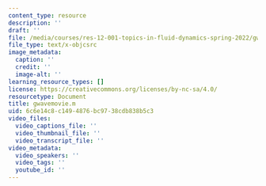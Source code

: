```yaml
---
content_type: resource
description: ''
draft: ''
file: /media/courses/res-12-001-topics-in-fluid-dynamics-spring-2022/gwavemovie.m
file_type: text/x-objcsrc
image_metadata:
  caption: ''
  credit: ''
  image-alt: ''
learning_resource_types: []
license: https://creativecommons.org/licenses/by-nc-sa/4.0/
resourcetype: Document
title: gwavemovie.m
uid: 6c6e14c8-c149-4876-bc97-38cdb838b5c3
video_files:
  video_captions_file: ''
  video_thumbnail_file: ''
  video_transcript_file: ''
video_metadata:
  video_speakers: ''
  video_tags: ''
  youtube_id: ''
---
```

